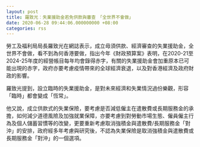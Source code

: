 ```yaml
---
layout: post
title: 羅致光︰失業援助金若免供款與審查　「全世界不會做」
date: 2020-06-28 09:44:06.000000000 +08:00
categories: rss
---
```


勞工及福利局局長羅致光在網誌表示，成立毋須供款、經濟審查的失業援助金，全世界不會做，看不到為何香港要做，指出今年《財政預算案》表明，在2020-21至2024-25年度的經營帳目每年均會錄得赤字，有關的失業援助金會加重原本已可能出現的赤字，政府亦要考慮疫情帶來的全球經濟衰退，以及對香港經濟及政府財政的影響。

羅致光提到，設立臨時的失業援助金，是對未來經濟和失業情況過份樂觀，形容「臨時」都會變成「恆常」。

他又說，成立供款式的失業保險，要考慮是否減低僱主在遣散費或長期服務金的承擔，如何減少道德風險及加強就業保障，亦要考慮到對勞動巿場生態、僱員僱主行為及個人儲蓄習慣等的改變，更要重新考慮取消強積金與遣散費/長期服務金「對沖」的安排，政府經多年考慮與研究後，不認為失業保險是取消強積金與遣散費或長期服務金「對沖」的一個選項。
